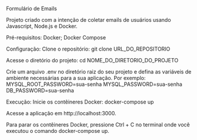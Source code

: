 
Formulário de Emails

Projeto criado com a intenção de coletar emails de usuários usando Javascript, Node.js e Docker.

Pré-requisitos:
Docker;
Docker Compose

Configuração:
Clone o repositório:
git clone URL_DO_REPOSITORIO

Acesse o diretório do projeto:
cd NOME_DO_DIRETORIO_DO_PROJETO

Crie um arquivo .env no diretório raiz do seu projeto e defina as variáveis de ambiente necessárias para a sua aplicação. Por exemplo:
MYSQL_ROOT_PASSWORD=sua-senha
MYSQL_PASSWORD=sua-senha
DB_PASSWORD=sua-senha

Execução:
Inicie os contêineres Docker:
docker-compose up

Acesse a aplicação em http://localhost:3000.

Para parar os contêineres Docker, pressione Ctrl + C no terminal onde você executou o comando docker-compose up.
